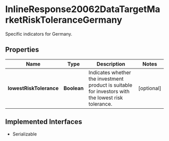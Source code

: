 

# InlineResponse20062DataTargetMarketRiskToleranceGermany

Specific indicators for Germany.

## Properties

Name | Type | Description | Notes
------------ | ------------- | ------------- | -------------
**lowestRiskTolerance** | **Boolean** | Indicates whether the investment product is suitable for investors with the lowest risk tolerance. |  [optional]


## Implemented Interfaces

* Serializable


